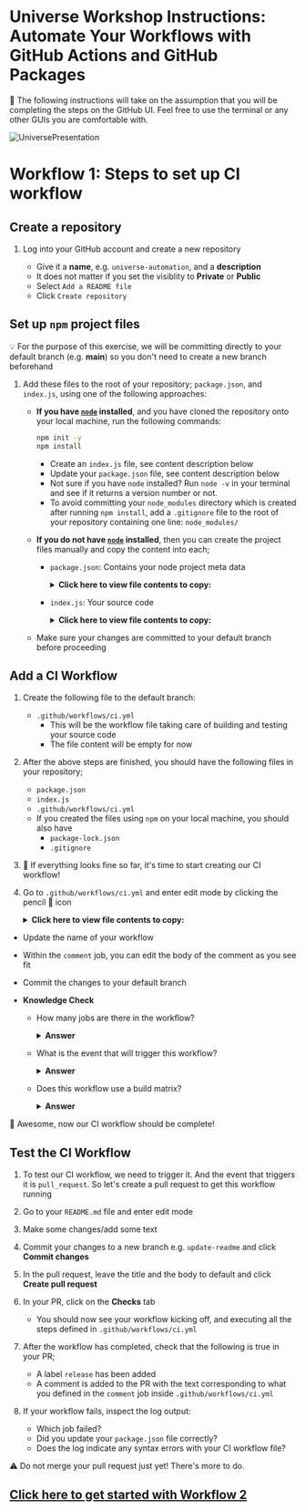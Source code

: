 # Universe Workshop Instructions: Automate Your Workflows with GitHub Actions and GitHub Packages

:bookmark: The following instructions will take on the assumption that you will be completing the steps on the GitHub UI. Feel free to use the terminal or any other GUIs you are comfortable with.

![UniversePresentation](https://user-images.githubusercontent.com/38323656/99338458-dcf99580-2849-11eb-9d17-a2e41376f721.png)

# Workflow 1: Steps to set up CI workflow

## Create a repository

1. Log into your GitHub account and create a new repository

    - Give it a **name**, e.g. `universe-automation`, and a **description**
    - It does not matter if you set the visiblity to **Private** or **Public**
    - Select `Add a README file`
    - Click `Create repository`

## Set up `npm` project files

:bulb: For the purpose of this exercise, we will be committing directly to your default branch (e.g. **main**) so you don't need to create a new branch beforehand

1. Add these files to the root of your repository; `package.json`, and `index.js`, using one of the following approaches:

    - **If you have [`node`](https://nodejs.org/en/) installed**, and you have cloned the repository onto your local machine, run the following commands:

      ```sh
      npm init -y
      npm install
      ```
      - Create an `index.js` file, see content description below
      - Update your `package.json` file, see content description below
      - Not sure if you have `node` installed? Run `node -v` in your terminal and see if it returns a version number or not.
      - To avoid committing your `node_modules` directory which is created after running `npm install`, add a `.gitignore` file to the root of your repository containing one line: `node_modules/`

    - **If you do not have [`node`](https://nodejs.org/en/) installed**, then you can create the project files manually and copy the content into each;
      - `package.json`: Contains your node project meta data

        <details>
        <summary><b>Click here to view file contents to copy:</b></summary>
        </br>
        :bulb: <b>Replace the placeholders OWNER with your GitHub handle or organization name (if you created the repository in an organization), and REPOSITORY_NAME.</b>
        </br>
        :warning: <b>Your package name cannot contain uppercase letters! If your values for OWNER and/or REPOSITORY contains uppercase letters, change them to lowercase before proceeding.</b>

        ```json
        {
          "name": "@<owner>/<repository-name>",
          "version": "1.0.0",
          "description": "Demo repository for GitHub Universe 2020",
          "main": "index.js",
          "scripts": {
            "test": "echo \"No tests specified, but that's alright for now!\" && exit 0"
          },
          "repository": {
            "type": "git",
            "url": "git+https://github.com/<owner>/<repository-name>.git"
          },
          "keywords": [],
          "author": "",
          "license": "ISC",
          "bugs": {
            "url": "https://github.com/<owner>/<repository-name>/issues"
          },
          "homepage": "https://github.com/<owner>/<repository-name>#readme",
          "dependencies": {}
        }
        ```
        </details>

      - `index.js`: Your source code
        <details>
        <summary><b>Click here to view file contents to copy:</b></summary>
        </br>

        ```js
        console.log("Hello, GitHub Universe!")
        ```
        </details>
    
    - Make sure your changes are committed to your default branch before proceeding

## Add a CI Workflow

1. Create the following file to the default branch:

    - `.github/workflows/ci.yml`
      - This will be the workflow file taking care of building and testing your source code
      - The file content will be empty for now

1. After the above steps are finished, you should have the following files in your repository;
    - `package.json`
    - `index.js`
    - `.github/workflows/ci.yml`
    - If you created the files using `npm` on your local machine, you should also have
      - `package-lock.json`
      - `.gitignore`

1. :tada: If everything looks fine so far, it's time to start creating our CI workflow!

1. Go to `.github/workflows/ci.yml` and enter edit mode by clicking the pencil :pencil: icon
        <details>
        <summary><b>Click here to view file contents to copy:</b></summary>
        </br>

      ```yaml
      #####################################
      #      Automate your workflow       #
      #   GitHub Universe Workshop 2020   #
      #####################################

      # This workflow will run CI on your codebase, label your PR, and comment on the result

      name: MYWORKFLOW

      on:
        pull_request: # the workflow will trigger on every pull request event

      jobs:
        build:
          runs-on: ubuntu-latest

          strategy:
            matrix:
              node-version: [12.x, 14.x] # matrix for building and testing your code across multiple node versions

          steps:
            - name: Checkout
              uses: actions/checkout@v2
            - name: Build node version ${{ matrix.node-version }}
              uses: actions/setup-node@v1
              with:
                  node-version: ${{ matrix.node-version }}
            - run: npm install
            - run: npm run build --if-present
            - run: npm test

        label:
          runs-on: ubuntu-latest

          needs: build #this ensures that we only trigger the label job if ci is successful

          steps:
            - name: Checkout
              uses: actions/checkout@v2
            - uses: actions/github-script@v3
              with:
                github-token: ${{ secrets.GITHUB_TOKEN }}
                script: |
                  github.issues.addLabels({
                    issue_number: context.issue.number,
                    owner: context.repo.owner,
                    repo: context.repo.repo,
                    labels: ['release']
                  })

        comment:
          runs-on: ubuntu-latest

          needs: [build, label]

          steps:
            - name: Checkout
              uses: actions/checkout@v2
            - name: Comment on the result
              uses: actions/github-script@v3
              with:
                github-token: ${{ secrets.GITHUB_TOKEN }}
                script: |
                  github.issues.createComment({
                    issue_number: context.issue.number,
                    owner: context.repo.owner,
                    repo: context.repo.repo,
                    body: `
                    Great job **@${context.payload.sender.login}**! Your CI passed, and the PR has been automatically labelled.

                    Once ready, we will merge this PR to trigger the next part of the automation :rocket:
                    `
                  })
      ```
      </details>

- Update the name of your workflow
- Within the `comment` job, you can edit the body of the comment as you see fit
- Commit the changes to your default branch

- **Knowledge Check**

  - How many jobs are there in the workflow?
    <details><summary><b>Answer</b></summary>
    The workflow contains three jobs:

    - a build-job,
    - a label-job,
    - a comment-job
  </details>

  - What is the event that will trigger this workflow?
    <details><summary><b>Answer</b></summary>
    The workflow is triggered by any pull request events.
    </details>

  - Does this workflow use a build matrix?
    <details><summary><b>Answer</b></summary>
    Yes, this workflow will build and test across multiple node versions.
    </details>

:tada: Awesome, now our CI workflow should be complete!

## Test the CI Workflow

1. To test our CI workflow, we need to trigger it. And the event that triggers it is `pull_request`. So let's create a pull request to get this workflow running

1. Go to your `README.md` file and enter edit mode

1. Make some changes/add some text

1. Commit your changes to a new branch e.g. `update-readme` and click **Commit changes**

1. In the pull request, leave the title and the body to default and click **Create pull request**

1. In your PR, click on the **Checks** tab
    - You should now see your workflow kicking off, and executing all the steps defined in `.github/workflows/ci.yml`

1. After the workflow has completed, check that the following is true in your PR;
    - A label `release` has been added
    - A comment is added to the PR with the text corresponding to what you defined in the `comment` job inside `.github/workflows/ci.yml`

1. If your workflow fails, inspect the log output:
    - Which job failed?
    - Did you update your `package.json` file correctly?
    - Does the log indicate any syntax errors with your CI workflow file?

:warning: Do not merge your pull request just yet! There's more to do.

## [Click here to get started with Workflow 2](./workshop_instructions2.md)